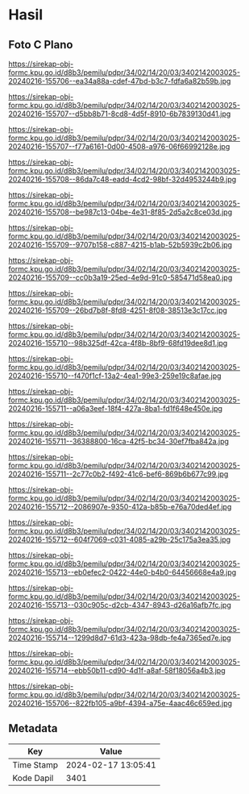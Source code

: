 # Hasil

## Foto C Plano

https://sirekap-obj-formc.kpu.go.id/d8b3/pemilu/pdpr/34/02/14/20/03/3402142003025-20240216-155706--ea34a88a-cdef-47bd-b3c7-fdfa6a82b59b.jpg

https://sirekap-obj-formc.kpu.go.id/d8b3/pemilu/pdpr/34/02/14/20/03/3402142003025-20240216-155707--d5bb8b71-8cd8-4d5f-8910-6b7839130d41.jpg

https://sirekap-obj-formc.kpu.go.id/d8b3/pemilu/pdpr/34/02/14/20/03/3402142003025-20240216-155707--f77a6161-0d00-4508-a976-06f66992128e.jpg

https://sirekap-obj-formc.kpu.go.id/d8b3/pemilu/pdpr/34/02/14/20/03/3402142003025-20240216-155708--86da7c48-eadd-4cd2-98bf-32d4953244b9.jpg

https://sirekap-obj-formc.kpu.go.id/d8b3/pemilu/pdpr/34/02/14/20/03/3402142003025-20240216-155708--be987c13-04be-4e31-8f85-2d5a2c8ce03d.jpg

https://sirekap-obj-formc.kpu.go.id/d8b3/pemilu/pdpr/34/02/14/20/03/3402142003025-20240216-155709--9707b158-c887-4215-b1ab-52b5939c2b06.jpg

https://sirekap-obj-formc.kpu.go.id/d8b3/pemilu/pdpr/34/02/14/20/03/3402142003025-20240216-155709--cc0b3a19-25ed-4e9d-91c0-585471d58ea0.jpg

https://sirekap-obj-formc.kpu.go.id/d8b3/pemilu/pdpr/34/02/14/20/03/3402142003025-20240216-155709--26bd7b8f-8fd8-4251-8f08-38513e3c17cc.jpg

https://sirekap-obj-formc.kpu.go.id/d8b3/pemilu/pdpr/34/02/14/20/03/3402142003025-20240216-155710--98b325df-42ca-4f8b-8bf9-68fd19dee8d1.jpg

https://sirekap-obj-formc.kpu.go.id/d8b3/pemilu/pdpr/34/02/14/20/03/3402142003025-20240216-155710--f470f1cf-13a2-4ea1-99e3-259e19c8afae.jpg

https://sirekap-obj-formc.kpu.go.id/d8b3/pemilu/pdpr/34/02/14/20/03/3402142003025-20240216-155711--a06a3eef-18f4-427a-8ba1-fd1f648e450e.jpg

https://sirekap-obj-formc.kpu.go.id/d8b3/pemilu/pdpr/34/02/14/20/03/3402142003025-20240216-155711--36388800-16ca-42f5-bc34-30ef7fba842a.jpg

https://sirekap-obj-formc.kpu.go.id/d8b3/pemilu/pdpr/34/02/14/20/03/3402142003025-20240216-155711--2c77c0b2-f492-41c6-bef6-869b6b677c99.jpg

https://sirekap-obj-formc.kpu.go.id/d8b3/pemilu/pdpr/34/02/14/20/03/3402142003025-20240216-155712--2086907e-9350-412a-b85b-e76a70ded4ef.jpg

https://sirekap-obj-formc.kpu.go.id/d8b3/pemilu/pdpr/34/02/14/20/03/3402142003025-20240216-155712--604f7069-c031-4085-a29b-25c175a3ea35.jpg

https://sirekap-obj-formc.kpu.go.id/d8b3/pemilu/pdpr/34/02/14/20/03/3402142003025-20240216-155713--eb0efec2-0422-44e0-b4b0-64456668e4a9.jpg

https://sirekap-obj-formc.kpu.go.id/d8b3/pemilu/pdpr/34/02/14/20/03/3402142003025-20240216-155713--030c905c-d2cb-4347-8943-d26a16afb7fc.jpg

https://sirekap-obj-formc.kpu.go.id/d8b3/pemilu/pdpr/34/02/14/20/03/3402142003025-20240216-155714--1299d8d7-61d3-423a-98db-fe4a7365ed7e.jpg

https://sirekap-obj-formc.kpu.go.id/d8b3/pemilu/pdpr/34/02/14/20/03/3402142003025-20240216-155714--ebb50b11-cd90-4d1f-a8af-58f18056a4b3.jpg

https://sirekap-obj-formc.kpu.go.id/d8b3/pemilu/pdpr/34/02/14/20/03/3402142003025-20240216-155706--822fb105-a9bf-4394-a75e-4aac46c659ed.jpg


## Metadata

| Key        | Value               |
| ---------- | ------------------- |
| Time Stamp | 2024-02-17 13:05:41 |
| Kode Dapil | 3401                |



